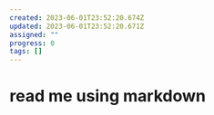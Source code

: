 ```yaml
---
created: 2023-06-01T23:52:20.674Z
updated: 2023-06-01T23:52:20.671Z
assigned: ""
progress: 0
tags: []
---
```


# read me using markdown
